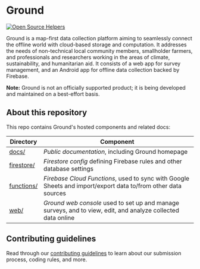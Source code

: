 # Ground

[![Open Source Helpers](https://www.codetriage.com/google/ground-platform/badges/users.svg)](https://www.codetriage.com/google/ground-platform)

Ground is a map-first data collection platform aiming to seamlessly connect the offline world with cloud-based storage and computation. It addresses the needs of non-technical local community members, smallholder farmers, and professionals and researchers working in the areas of climate, sustainability, and humanitarian aid. It consists of a web app for survey management, and an Android app for offline data collection backed by Firebase. 

**Note:** Ground is not an officially supported product; it is being developed and maintained on a best-effort basis.

## About this repository

This repo contains Ground's hosted components and related docs:

| Directory                | Component                                                                                                     |
| ------------------------ | ------------------------------------------------------------------------------------------------------------- |
| [docs/](docs/)           | _Public documentation_, including Ground homepage                                                             |
| [firestore/](firestore/) | _Firestore config_ defining Firebase rules and other database settings                                        |
| [functions/](functions/) | _Firebase Cloud Functions_, used to sync with Google Sheets and import/export data to/from other data sources |
| [web/](web/)             | _Ground web console_ used to set up and manage surveys, and to view, edit, and analyze collected data online  |

## Contributing guidelines

Read through our [contributing guidelines](CONTRIBUTING.md) to learn about our submission process, coding rules, and more.
